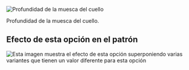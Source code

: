 ![Profundidad de la muesca del cuello](collarnotchdepth.svg)

Profundidad de la muesca del cuello.

## Efecto de esta opción en el patrón

![Esta imagen muestra el efecto de esta opción superponiendo varias variantes que tienen un valor diferente para esta opción](jaeger_collarnotchdepth_sample.svg "Efecto de esta opción en el patrón")
